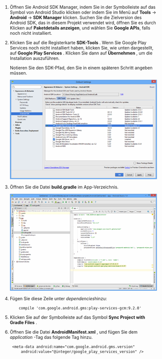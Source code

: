 1. Öffnen Sie Android SDK Manager, indem Sie in der Symbolleiste auf das Symbol von Android Studio klicken oder indem Sie im Menü auf **Tools** -> **Android** -> **SDK Manager** klicken. Suchen Sie die Zielversion des Android SDK, das in diesem Projekt verwendet wird, öffnen Sie es durch Klicken auf **Paketdetails anzeigen**, und wählen Sie **Google APIs**, falls noch nicht installiert.
2. Klicken Sie auf die Registerkarte **SDK-Tools** . Wenn Sie Google Play Services noch nicht installiert haben, klicken Sie, wie unten dargestellt, auf **Google Play Services** . Klicken Sie dann auf **Übernehmen** , um die Installation auszuführen. 
   
    Notieren Sie den SDK-Pfad, den Sie in einem späteren Schritt angeben müssen. 
   
    ![](./media/notification-hubs-android-studio-add-google-play-services/notification-hubs-android-studio-sdk-manager.png)
3. Öffnen Sie die Datei **build.gradle** im App-Verzeichnis.
   
    ![](./media/notification-hubs-android-studio-add-google-play-services/notification-hubs-android-studio-add-google-play-dependency.png)
4. Fügen Sie diese Zeile unter *dependencies*hinzu: 
   
           compile 'com.google.android.gms:play-services-gcm:9.2.0'
5. Klicken Sie auf der Symbolleiste auf das Symbol **Sync Project with Gradle Files** .
6. Öffnen Sie die Datei **AndroidManifest.xml** , und fügen Sie dem *application* -Tag das folgende Tag hinzu.
   
        <meta-data android:name="com.google.android.gms.version"
            android:value="@integer/google_play_services_version" />

